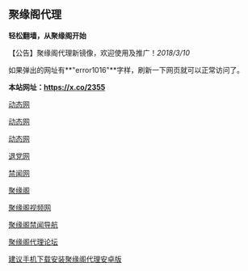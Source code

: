 ## **聚缘阁代理**

**轻松翻墙，从聚缘阁开始**

【公告】聚缘阁代理新镜像，欢迎使用及推广！_2018/3/10_

如果弹出的网址有**"error1016"**字样，刷新一下网页就可以正常访问了。

**本站网址：https://x.co/2355**


 [动态网](http://d99.b66c.cf/3011)

 [动态网](http://t.cn/R64Lwzz)

 [动态网](http://t.qgoaiyb.gq/01dtw)

 [退党网](http://d99.b66c.cf/8/654)

 [禁闻网](http://d99.b66c.cf/16/254)

 [聚缘阁](http://j88.b98g.ga/home)

 [聚缘阁视频网](http://j88.b98g.ga/tv)

 [聚缘阁禁闻导航](http://d99.b66c.cf/news.php)

 [聚缘阁代理论坛](http://b2.b98g.ga)



 [建议手机下载安装聚缘阁代理安卓版](https://github.com/hao369/a/raw/master/jygV2.2.2017082401.apk)